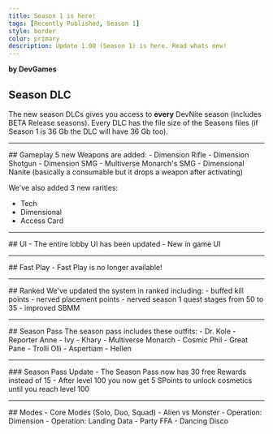 ```yaml
---
title: Season 1 is here!
tags: [Recently Published, Season 1]
style: border
color: primary
description: Update 1.00 (Season 1) is here. Read whats new!
---
```


**by DevGames**


## Season DLC
The new season DLCs gives you access to **every** DevNite season (includes BETA Release seasons). Every DLC has the file size of the Seasons files (if Season 1 is 36 Gb the DLC will have 36 Gb too).
<hr>
## Gameplay
5 new Weapons are added:
- Dimension Rifle
- Dimension Shotgun
- Dimension SMG
- Multiverse Monarch's SMG
- Dimensional Nanite (basically a consumable but it drops a weapon after activating)

We've also added 3 new rarities:
- Tech
- Dimensional
- Access Card
<hr>
## UI
- The entire lobby UI has been updated
- New in game UI
<hr>
## Fast Play
- Fast Play is no longer available!
<hr>
## Ranked
We've updated the system in ranked including:
- buffed kill points
- nerved placement points
- nerved season 1 quest stages from 50 to 35
- improved SBMM
<hr>
## Season Pass
The season pass includes these outfits:
- Dr. Kole
- Reporter Anne
- Ivy
- Khary
- Multiverse Monarch
- Cosmic Phil
- Great Pane
- Trolli Olli
- Aspertiam
- Hellen
<hr>
### Season Pass Update
- The Season Pass now has 30 free Rewards instead of 15
- After level 100 you now get 5 SPoints to unlock cosmetics until you reach level 100
<hr>
## Modes
- Core Modes (Solo, Duo, Squad)
- Alien vs Monster
- Operation: Dimension
- Operation: Landing Data
- Party FFA
- Dancing Disco